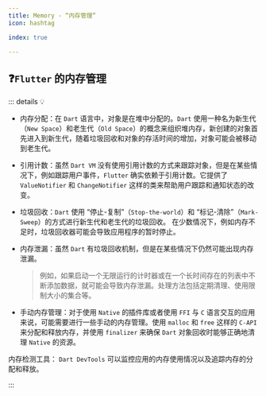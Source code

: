 ```yaml
---
title: Memory - “内存管理”
icon: hashtag

index: true

---
```


<!-- more -->

## ❓`Flutter` 的内存管理

::: details 💡 

- 内存分配：在 `Dart` 语言中，对象是在堆中分配的。`Dart` 使用一种名为新生代（`New Space`）和老生代（`Old Space`）的概念来组织堆内存，新创建的对象首先进入到新生代，随着垃圾回收和对象的存活时间的增加，对象可能会被移动到老生代。

- 引用计数：虽然 `Dart VM` 没有使用引用计数的方式来跟踪对象，但是在某些情况下，例如跟踪用户事件，`Flutter` 确实依赖于引用计数。它提供了 `ValueNotifier` 和 `ChangeNotifier` 这样的类来帮助用户跟踪和通知状态的改变。

- 垃圾回收：`Dart` 使用 “停止-复制”（`Stop-the-world`）和 “标记-清除”（`Mark-Sweep`）的方式进行新生代和老生代的垃圾回收。 在少数情况下，例如内存不足时，垃圾回收器可能会导致应用程序的暂时停止。

- 内存泄漏：虽然 `Dart` 有垃圾回收机制，但是在某些情况下仍然可能出现内存泄漏。
    > 例如，如果启动一个无限运行的计时器或在一个长时间存在的列表中不断添加数据，就可能会导致内存泄漏。处理方法包括定期清理、使用限制大小的集合等。

- 手动内存管理：对于使用 `Native` 的插件库或者使用 `FFI` 与 `C` 语言交互的应用来说，可能需要进行一些手动的内存管理。使用 `malloc` 和 `free` 这样的 `C-API` 来分配和释放内存，并使用 `finalizer` 来确保 `Dart` 对象回收时能够正确地清理  `Native` 的资源。

内存检测工具： `Dart DevTools` 可以监控应用的内存使用情况以及追踪内存的分配和释放。

:::